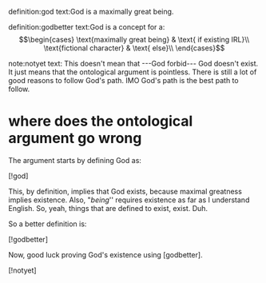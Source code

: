 definition:god
text:God is a maximally great being.

definition:godbetter
text:God is a concept for a:
$$\begin{cases}
\text{maximally great being} & \text{ if existing IRL}\\
\text{fictional character} & \text{ else}\\
\end{cases}$$

note:notyet
text: This doesn't mean that ---God forbid--- God doesn't exist.  It just means
      that the ontological argument is pointless.  There is still a lot of good
      reasons to follow God's path.  IMO God's path is the best path to follow.

# where does the ontological argument go wrong

The argument starts by defining God as:

[!god]

This, by definition, implies that God exists, because maximal greatness implies
existence.  Also, "_being_'' requires existence as far as I understand English.
So, yeah, things that are defined to exist, exist.  Duh.

So a better definition is:

[!godbetter]

Now, good luck proving God's existence using [godbetter].

[!notyet]
